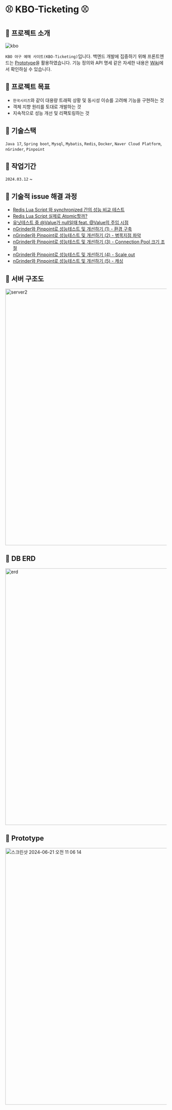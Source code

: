 # ⚾ KBO-Ticketing ⚾

## 📌 프로젝트 소개

![kbo](https://github.com/f-lab-edu/kbo-ticketing/assets/59499600/2af013e7-c460-45dd-8123-d9c1daa9edbf)

`KBO 야구 예매 사이트(KBO-Ticketing)`입니다. 백엔드 개발에 집중하기 위해
프론트엔드는 [Prototype](https://ovenapp.io/view/LGQwJohSa02Ln3DJ18z8umKmDUtWxCww/)을 활용하였습니다.
기능 정의와 API 명세 같은 자세한 내용은 [Wiki](https://github.com/f-lab-edu/kbo-ticketing/wiki)에서 확인하실 수 있습니다.

## 📌 프로젝트 목표

- `한국시리즈`와 같이 대용량 트래픽 상황 및 동시성 이슈를 고려해 기능을 구현하는 것
- 객체 지향 원리를 토대로 개발하는 것
- 지속적으로 성능 개선 및 리팩토링하는 것

## 📌 기술스택

`Java 17`, `Spring boot`, `Mysql`, `Mybatis`, `Redis`, `Docker`, `Naver Cloud Platform`, `nGrinder`, `Pinpoint`

## 📌 작업기간

`2024.03.12` ~

## 📌 기술적 issue 해결 과정

- [Redis Lua Script 와 synchronized 간의 성능 비교 테스트](https://azelhhh.tistory.com/115)
- [Redis Lua Script 실제로 Atomic할까?](https://azelhhh.tistory.com/116)
- [유닛테스트 중 @Value가 null일때 feat. @Value의 주입 시점](https://azelhhh.tistory.com/117)
- [nGrinder와 Pinpoint로 성능테스트 및 개선하기 (1) - 환경 구축](https://azelhhh.tistory.com/118)
- [nGrinder와 Pinpoint로 성능테스트 및 개선하기 (2) - 병목지점 파악](https://azelhhh.tistory.com/119)
- [nGrinder와 Pinpoint로 성능테스트 및 개선하기 (3) - Connection Pool 크기 조절](https://azelhhh.tistory.com/120)
- [nGrinder와 Pinpoint로 성능테스트 및 개선하기 (4) - Scale out](https://azelhhh.tistory.com/122)
- [nGrinder와 Pinpoint로 성능테스트 및 개선하기 (5) - 캐싱](https://azelhhh.tistory.com/124)

## 📌 서버 구조도

<img width="800" alt="server2" src="https://github.com/f-lab-edu/kbo-ticketing/assets/59499600/b535e355-2253-4cfd-b371-dae2ee48ceed">

## 📌 DB ERD

<img width="800" alt="erd" src="https://github.com/f-lab-edu/kbo-ticketing/assets/59499600/e5a5b8e4-30f2-4cad-8c10-dfbe90a68236">

## 📌 Prototype

<img width="800" alt="스크린샷 2024-06-21 오전 11 06 14" src="https://github.com/f-lab-edu/kbo-ticketing/assets/59499600/5cdc25cd-006e-46d9-b9b4-a73ca933a7ac">